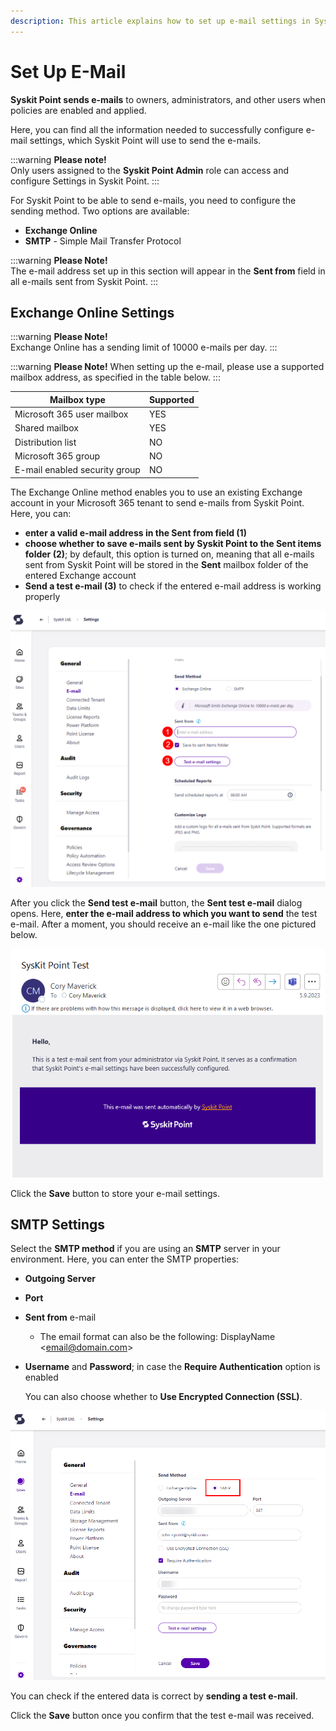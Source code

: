```yaml
---
description: This article explains how to set up e-mail settings in Syskit Point.
---
```


# Set Up E-Mail

**Syskit Point sends e-mails** to owners, administrators, and other users when policies are enabled and applied.

Here, you can find all the information needed to successfully configure e-mail settings, which Syskit Point will use to send the e-mails.

:::warning
**Please note!**\
Only users assigned to the **Syskit Point Admin** role can access and configure Settings in Syskit Point.
:::

For Syskit Point to be able to send e-mails, you need to configure the sending method. Two options are available:

* **Exchange Online**
* **SMTP** - Simple Mail Transfer Protocol

:::warning
**Please Note!**\
The e-mail address set up in this section will appear in the **Sent from** field in all e-mails sent from Syskit Point.
:::

## Exchange Online Settings

:::warning
**Please Note!**\
Exchange Online has a sending limit of 10000 e-mails per day.
:::

:::warning
**Please Note!** When setting up the e-mail, please use a supported mailbox address, as specified in the table below.
:::

| Mailbox type                  | Supported |
| ----------------------------- | --------- |
| Microsoft 365 user mailbox    | YES       |
| Shared mailbox                | YES       |
| Distribution list             | NO        |
| Microsoft 365 group           | NO        |
| E-mail enabled security group | NO        |

The Exchange Online method enables you to use an existing Exchange account in your Microsoft 365 tenant to send e-mails from Syskit Point. Here, you can:

* **enter a valid e-mail address in the Sent from field (1)**
* **choose whether to save e-mails sent by Syskit Point to the Sent items folder (2)**; by default, this option is turned on, meaning that all e-mails sent from Syskit Point will be stored in the **Sent** mailbox folder of the entered Exchange account
* **Send a test e-mail (3)** to check if the entered e-mail address is working properly

![Exchange Online e-mail Settings screen](../../static/img/enable-permissions-review-exchange-online-settings.png)

After you click the **Send test e-mail** button, the **Sent test e-mail** dialog opens. Here, **enter the e-mail address to which you want to send** the test e-mail. After a moment, you should receive an e-mail like the one pictured below.

![Test e-mail](../../static/img/set-up-email-test-email.png)

Click the **Save** button to store your e-mail settings.

## SMTP Settings

Select the **SMTP method** if you are using an **SMTP** server in your environment. Here, you can enter the SMTP properties:

* **Outgoing Server**
* **Port**
* **Sent from** e-mail
   * The email format can also be the following: DisplayName \<email@domain.com\>
*   **Username** and **Password**; in case the **Require Authentication** option is enabled

    You can also choose whether to **Use Encrypted Connection (SSL)**.

![SMTP e-mail Settings screen](../../static/img/enable-permissions-review-smtp-settings.png)

You can check if the entered data is correct by **sending a test e-mail**.

Click the **Save** button once you confirm that the test e-mail was received.
